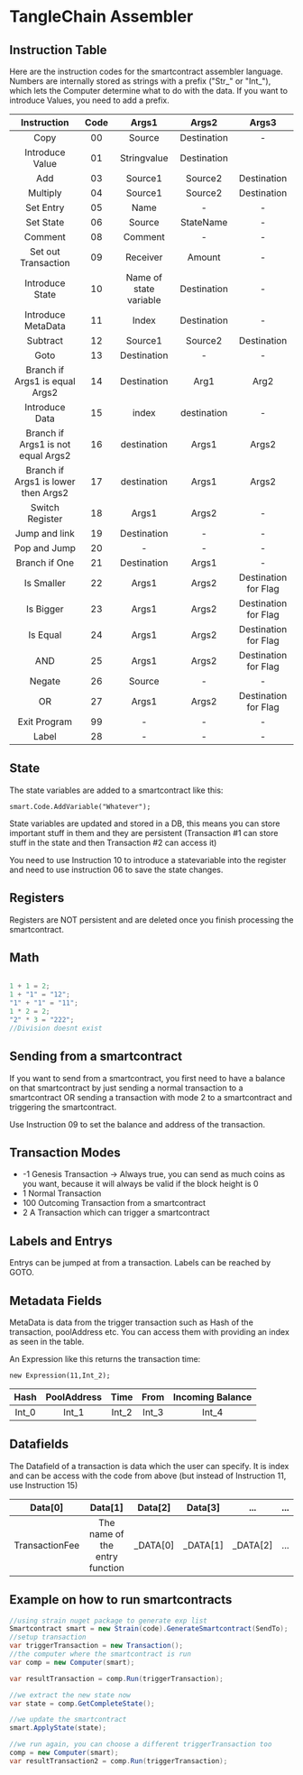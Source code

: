 # TangleChain Assembler

## Instruction Table

Here are the instruction codes for the smartcontract assembler language. 
Numbers are internally stored as strings with a prefix ("Str_" or "Int_"), 
which lets the Computer determine what to do with the data. If you want to introduce Values, you need to add a prefix.


| Instruction  | Code | Args1  | Args2 | Args3 |
| :-------: | :-------: | :-------: | :-------: | :-------: |
| Copy  | 00  | Source | Destination | - |
| Introduce Value | 01  | Stringvalue | Destination |  |
| Add | 03 | Source1 | Source2 | Destination |
| Multiply | 04 | Source1 | Source2 | Destination |
| Set Entry | 05 | Name | - | - |
| Set State | 06 | Source | StateName | - |
| Comment | 08 | Comment | - | - |
| Set out Transaction | 09 | Receiver | Amount | - |
| Introduce State  | 10 | Name of state variable | Destination | - |
| Introduce MetaData  | 11 | Index | Destination | - |
| Subtract | 12 | Source1 | Source2 | Destination |
| Goto | 13 | Destination | - | - |
| Branch if Args1 is equal  Args2 | 14 | Destination | Arg1 | Arg2 |
| Introduce Data | 15 | index | destination | - |
| Branch if Args1 is not equal Args2 | 16 | destination | Args1 | Args2 |
| Branch if Args1 is lower then Args2 | 17 | destination | Args1 | Args2 |
| Switch Register | 18 | Args1 | Args2 | - |
| Jump and link | 19 | Destination | - | - |
| Pop and Jump | 20 | - | - | - |
| Branch if One | 21 | Destination | Args1 | - |
| Is Smaller | 22 | Args1 | Args2 | Destination for Flag |
| Is Bigger | 23 | Args1 | Args2 | Destination for Flag |
| Is Equal | 24 | Args1 | Args2 | Destination for Flag |
| AND | 25 | Args1 | Args2 | Destination for Flag |
| Negate | 26 | Source | - | - |
| OR | 27 | Args1 | Args2 | Destination for Flag |
| Exit Program | 99 | - | - | - |
|Label | 28 | - | - | - |

## State

The state variables are added to a smartcontract like this:

    smart.Code.AddVariable("Whatever");

State variables are updated and stored in a DB, this means you can store important stuff in them and they are persistent (Transaction #1 can store stuff in the state and then Transaction #2 can access it)

You need to use Instruction 10 to introduce a statevariable into the register and need to use instruction 06 to save the state changes.

## Registers

Registers are NOT persistent and are deleted once you finish processing the smartcontract.

## Math

```C#

1 + 1 = 2;
1 + "1" = "12";
"1" + "1" = "11";
1 * 2 = 2;
"2" * 3 = "222"; 
//Division doesnt exist

```

## Sending from a smartcontract

If you want to send from a smartcontract, you first need to have a balance on that smartcontract by just 
sending a normal transaction to a smartcontract OR sending a transaction with mode 2 to a smartcontract and triggering the smartcontract.

Use Instruction 09 to set the balance and address of the transaction.

## Transaction Modes

* -1 Genesis Transaction -> Always true, you can send as much coins as you want, because it will always be valid if the block height is 0
* 1 Normal Transaction
* 100 Outcoming Transaction from a smartcontract
* 2 A Transaction which can trigger a smartcontract

## Labels and Entrys

Entrys can be jumped at from a transaction. Labels can be reached by GOTO.

## Metadata Fields

MetaData is data from the trigger transaction such as Hash of the transaction, poolAddress etc. You can access them with providing an index as seen in the table.

An Expression like this returns the transaction time:


    new Expression(11,Int_2);


| Hash | PoolAddress | Time | From | Incoming Balance |
| :-------: | :-------: | :-------: | :-------: | :-------: |
| Int_0 | Int_1 | Int_2 | Int_3 | Int_4 |

## Datafields

The Datafield of a transaction is data which the user can specify. It is index and can be access with the code from above (but instead of Instruction 11, use Instruction 15)

| Data[0] | Data[1] | Data[2] | Data[3] | ... | ... | 
| :-------: | :-------: | :-------: | :-------: | :-------: | :-------: |
| TransactionFee | The name of the entry function | _DATA[0] | _DATA[1] | _DATA[2] | ... |

## Example on how to run smartcontracts

```C#
//using strain nuget package to generate exp list
Smartcontract smart = new Strain(code).GenerateSmartcontract(SendTo); 
//setup transaction
var triggerTransaction = new Transaction();
//the computer where the smartcontract is run
var comp = new Computer(smart);

var resultTransaction = comp.Run(triggerTransaction);

//we extract the new state now
var state = comp.GetCompleteState();

//we update the smartcontract
smart.ApplyState(state);

//we run again, you can choose a different triggerTransaction too
comp = new Computer(smart);
var resultTransaction2 = comp.Run(triggerTransaction);
```